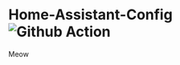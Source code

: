 # Home-Assistant-Config ![Github Action](https://github.com/rbflurry/Home-Assistant-Config/actions/workflows/hass.yml/badge.svg)

Meow
